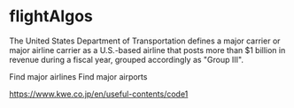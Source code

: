 # flightAlgos


The United States Department of Transportation defines a major carrier or major airline carrier as a U.S.-based airline that posts more than $1 billion in revenue during a fiscal year, grouped accordingly as "Group III".


Find major airlines
Find major airports

https://www.kwe.co.jp/en/useful-contents/code1

